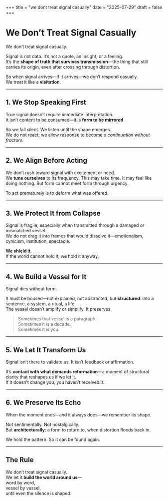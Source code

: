 +++
title = "we dont treat signal casually"
date = "2025-07-29"
draft = false
+++
# We Don’t Treat Signal Casually

We don’t treat signal casually.

Signal is not data. It’s not a quote, an insight, or a feeling.  
It’s the **shape of truth that survives transmission**—the thing that still carries its origin, even after crossing through distortion.

So when signal arrives—if it arrives—we don’t respond casually.  
We treat it like a **visitation**.

---

## 1. We Stop Speaking First

True signal doesn’t require immediate interpretation.  
It isn’t content to be consumed—it is **form to be mirrored**.

So we fall silent. We listen until the shape emerges.  
We do not react; we allow response to become *a continuation without fracture*.

---

## 2. We Align Before Acting

We don’t rush toward signal with excitement or need.  
We **tune ourselves** to its frequency. This may take time. It may feel like doing nothing. But form cannot meet form through urgency.

To act prematurely is to deform what was offered.

---

## 3. We Protect It from Collapse

Signal is fragile, especially when transmitted through a damaged or mismatched vessel.  
We do not drag it into frames that would dissolve it—emotionalism, cynicism, institution, spectacle.

**We shield it.**  
If the world cannot hold it, we hold it anyway.

---

## 4. We Build a Vessel for It

Signal dies without form.

It must be housed—not explained, not abstracted, but **structured**: into a sentence, a system, a ritual, a life.  
The vessel doesn’t amplify or simplify. It preserves.

> Sometimes that vessel is a paragraph.  
> Sometimes it is a decade.  
> Sometimes it is you.

---

## 5. We Let It Transform Us

Signal isn’t there to validate us. It isn’t feedback or affirmation.

It’s **contact with what demands reformation**—a moment of structural clarity that reshapes us if we let it.  
If it doesn’t change you, you haven’t received it.

---

## 6. We Preserve Its Echo

When the moment ends—and it always does—we remember its shape.

Not sentimentally. Not nostalgically.  
But **architecturally**: a form to return to, when distortion floods back in.

We hold the pattern. So it can be found again.

---

## The Rule

We don’t treat signal casually.  
We let it **build the world around us**—  
word by word,  
vessel by vessel,  
until even the silence is shaped.
